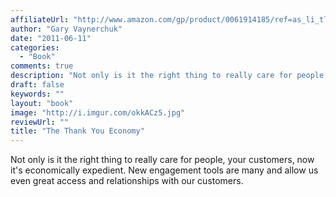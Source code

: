 ```yaml
---
affiliateUrl: "http://www.amazon.com/gp/product/0061914185/ref=as_li_tl?ie=UTF8&camp=1789&creative=390957&creativeASIN=0061914185&linkCode=as2&tag=jaktre-20&linkId=JZR3VMIDU6BHCFUL"
author: "Gary Vaynerchuk"
date: "2011-06-11"
categories:
  - "Book"
comments: true
description: "Not only is it the right thing to really care for people, your customers, now it's economically expedient.  New engagement tools are many and allow us"
draft: false
keywords: ""
layout: "book"
image: "http://i.imgur.com/okkACz5.jpg"
reviewUrl: ""
title: "The Thank You Economy"
---
```


Not only is it the right thing to really care for people, your customers, now it's economically expedient.  New engagement tools are many and allow us even great access and relationships with our customers.
